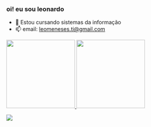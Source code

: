 ### oi! eu sou leonardo 

- 🔭 Estou cursando sistemas da informação
- 📫 email: leomeneses.ti@gmail.com


 <div>
  <a href="https://github.com/leominem">
  <img height="180em" src="https://github-readme-stats.vercel.app/api?username=Leominem&show_icons=true&theme=dracula&include_all_commits=true&count_private=true"/>
  <img height="180em" src="https://github-readme-stats.vercel.app/api/top-langs/?username=leominem&layout=compact&langs_count=7&theme=dracula"/>


</div>


  <a href = "leomeneses.ti@gmail.com"><img src="https://img.shields.io/badge/-Gmail-%23333?style=for-the-badge&logo=gmail&logoColor=white" target="_blank"></a>
  
 
 
 

   
